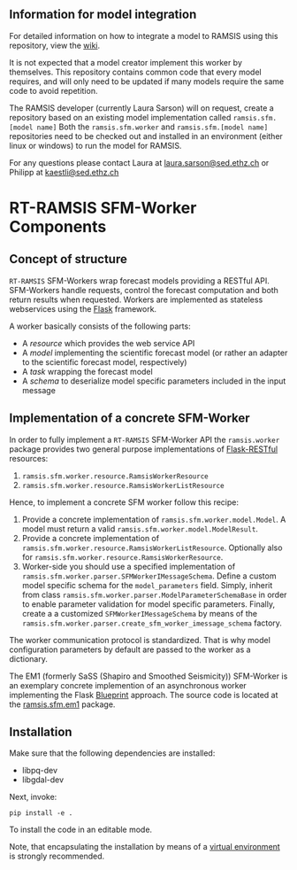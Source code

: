 ## Information for model integration

For detailed information on how to integrate a model to RAMSIS using this repository, view the [wiki](https://gitlab.seismo.ethz.ch/indu/ramsis.sfm.worker/-/wikis/Getting-Started).

It is not expected that a model creator implement this worker by themselves. This repository contains common code that every model requires, and will only need to be updated if many models require the same code to avoid repetition.

The RAMSIS developer (currently Laura Sarson) will on request, create a repository based on an existing model implementation called `ramsis.sfm.[model name]`
Both the `ramsis.sfm.worker` and `ramsis.sfm.[model name]` repositories need to be checked out and installed in an environment (either linux or windows) to run the model for RAMSIS.

For any questions please contact Laura at laura.sarson@sed.ethz.ch or Philipp at kaestli@sed.ethz.ch

# RT-RAMSIS SFM-Worker Components

## Concept of structure

`RT-RAMSIS` SFM-Workers wrap forecast models providing a RESTful API.
SFM-Workers handle requests, control the forecast computation and both return
results when requested. Workers are implemented as stateless
webservices using the [Flask](http://flask.pocoo.org/) framework.

A worker basically consists of the following parts:

* A *resource* which provides the web service API
* A *model* implementing the scientific forecast model (or rather an adapter to
  the scientific forecast model, respectively)
* A *task* wrapping the forecast model
* A *schema* to deserialize model specific parameters included in the input
  message

## Implementation of a concrete SFM-Worker

In order to fully implement a `RT-RAMSIS` SFM-Worker API the `ramsis.worker`
package provides two general purpose implementations of
[Flask-RESTful](https://flask-restful.readthedocs.io/en/latest/) resources:

1. `ramsis.sfm.worker.resource.RamsisWorkerResource`
2. `ramsis.sfm.worker.resource.RamsisWorkerListResource`

Hence, to implement a concrete SFM worker follow this recipe:

1. Provide a concrete implementation of `ramsis.sfm.worker.model.Model`. A
   model must return a valid `ramsis.sfm.worker.model.ModelResult`.
2. Provide a concrete implementation of
   `ramsis.sfm.worker.resource.RamsisWorkerListResource`. Optionally also for
   `ramsis.sfm.worker.resource.RamsisWorkerResource`.
3. Worker-side you should use a specified implementation of
   `ramsis.sfm.worker.parser.SFMWorkerIMessageSchema`. Define a custom model
   specific schema for the `model_parameters` field. Simply, inherit from class
   `ramsis.sfm.worker.parser.ModelParameterSchemaBase` in order to
   enable parameter validation for model specific parameters. Finally, create a
   a customized `SFMWorkerIMessageSchema` by means of the
   `ramsis.sfm.worker.parser.create_sfm_worker_imessage_schema` factory.

The worker communication protocol is standardized. That is why model
configuration parameters by default are passed to the worker as a dictionary.

The EM1 (formerly SaSS (Shapiro and Smoothed Seismicity)) SFM-Worker is an
exemplary concrete implemention of an asynchronous worker implementing the Flask
[Blueprint](https://flask.pocoo.org/docs/blueprints/) approach. The source code
is located at the
[ramsis.sfm.em1](https://gitlab.seismo.ethz.ch/indu/ramsis.sfm.em1) package.


## Installation

Make sure that the following dependencies are installed:

* libpq-dev
* libgdal-dev

Next, invoke:

```
pip install -e .
```
To install the code in an editable mode.

Note, that encapsulating the installation by means of a [virtual
environment](https://docs.python.org/3/tutorial/venv.html) is strongly
recommended.

